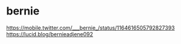 # bernie
https://mobile.twitter.com/___bernie_/status/1164616505792827393
https://lucid.blog/bernieadjene092
